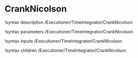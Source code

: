 <!-- MOOSE Documentation Stub: Remove this when content is added. -->

# CrankNicolson

!syntax description /Executioner/TimeIntegrator/CrankNicolson

!syntax parameters /Executioner/TimeIntegrator/CrankNicolson

!syntax inputs /Executioner/TimeIntegrator/CrankNicolson

!syntax children /Executioner/TimeIntegrator/CrankNicolson
